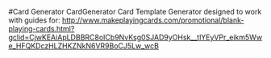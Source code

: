 #Card Generator
CardGenerator
Card Template Generator designed to work with guides for: http://www.makeplayingcards.com/promotional/blank-playing-cards.html?gclid=CjwKEAiApLDBBRC8oICb9NvKsg0SJAD9yOHsk__tlYEyVPr_eikm5Wwe_HFQKDczHLZHKZNkN6VR9BoCJ5Lw_wcB
